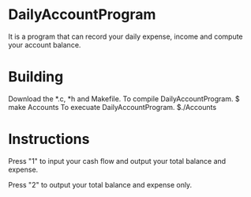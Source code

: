 # DailyAccountProgram
It is a program that can record your daily expense, income and compute your account balance.

# Building
Download the *.c, *h and Makefile.
To compile DailyAccountProgram.
$ make Accounts
To execuate DailyAccountProgram.
$./Accounts
# Instructions
Press "1" to input your cash flow and output your total balance and expense.

Press "2" to output your total balance and expense only.




